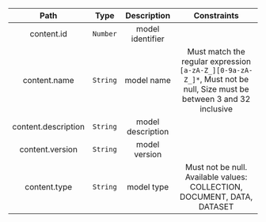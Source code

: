 | Path | Type | Description | Constraints |  
| :--: | :--: | :---------: | :---------: |  
| content.id | `Number` | model identifier |  |  
| content.name | `String` | model name | Must match the regular expression `[a-zA-Z_][0-9a-zA-Z_]*`, Must not be null, Size must be between 3 and 32 inclusive |  
| content.description | `String` | model description |  |  
| content.version | `String` | model version |  |  
| content.type | `String` | model type | Must not be null. Available values: COLLECTION, DOCUMENT, DATA, DATASET |  
